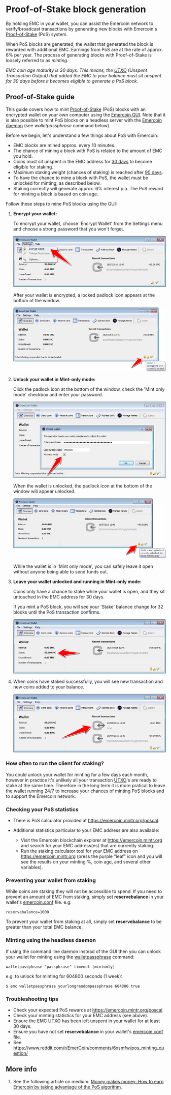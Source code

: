 # Proof-of-Stake block generation

By holding EMC in your wallet, you can assist the Emercoin network to
verify/broadcast transactions by generating new blocks with Emercoin's
[Proof-of-Stake](http://en.wikipedia.org/wiki/Proof-of-stake) (PoS)
system.

When PoS blocks are generated, the wallet that generated the block is
rewarded with additional EMC. Earnings from PoS are at the rate of
approx. 6% per year. The process of generating blocks with Proof-of-Stake is loosely referred to as *minting*.

*EMC coin age maturity is 30 days. This means, the
[UTXO](https://bitcoin.org/en/glossary/unspent-transaction-output) (Unspent Transaction Output) that
added the EMC to your balance must sit unspent for 30 days before it
becomes eligible to generate a PoS block.*

Proof-of-Stake guide
--------------------
This guide covers how to mint
[Proof-of-Stake](http://en.wikipedia.org/wiki/Proof-of-stake) (PoS)
blocks with an encrypted wallet on your own computer using the [Emercoin
GUI](../General_Usage/Running_Emercoin). Note that it is also possible to mint
PoS blocks on a headless server with the [Emercoin
daemon](../General_Usage/Running_Emercoin) (see *walletpassphrase* command
below).

Before we begin, let's understand a few things about PoS with Emercoin:

-   EMC blocks are mined approx. every 10 minutes.
-   The chance of mining a block with PoS is related to the amount of
    EMC you hold.
-   Coins must sit unspent in the EMC address for <u>30 days</u> to
    become eligible for staking.
-   Maximum staking weight (chances of staking) is reached after <u>90
    days</u>.
-   To have the chance to mine a block with PoS, the wallet must be
    unlocked for minting, as described below.
-   Staking correctly will generate approx. 6% interest p.a. The PoS
    reward for minting a block is based on coin age.

Follow these steps to mine PoS blocks using the GUI:

1. **Encrypt your wallet:**

    To encrypt your wallet, choose 'Encrypt Wallet' from the Settings menu
and choose a strong password that you won't forget.

    ![](Pos1.png "fig:Pos1.png")

    After your wallet is encrypted, a locked padlock icon appears at the
bottom of the window.

    ![](Pos2.png "fig:Pos2.png")

2. **Unlock your wallet in Mint-only mode:**

    Click the padlock icon at the bottom of the window, check the 'Mint only
mode' checkbox and enter your password.

    ![](Pos3.png "fig:Pos3.png")

    When the wallet is unlocked, the padlock icon at the bottom of the
window will appear unlocked.

    ![](Pos4.png "fig:Pos4.png")

    While the wallet is in 'Mint only mode', you can safely leave it open
without anyone being able to send funds out.

3. **Leave your wallet unlocked and running in Mint-only mode:**

    Coins only have a chance to stake while your wallet is open, and they
sit untouched in the EMC address for 30 days.

    If you mint a PoS block, you will see your 'Stake' balance change for 32
blocks until the PoS transaction confirms.

    ![](Pos5.png "fig:Pos5.png")

4. When coins have staked successfully, you will see new transaction and
new coins added to your balance.

    ![](Pos6.png "fig:Pos6.png")

### How often to run the client for staking?

You could unlock your wallet for minting for a few days each month,
however in practice it's unlikely all your transaction
[UTXO](https://bitcoin.org/en/glossary/unspent-transaction-output)'s are
ready to stake at the same time. Therefore in the long term it is more
pratical to leave the wallet running 24/7 to increase your chances of
minting PoS blocks and to support the Emercoin network.

### Checking your PoS statistics

-   There is PoS calculator provided at
    <https://emercoin.mintr.org/poscal>.

-   Additional statistics particular to your EMC address are also
    available:

    -   Visit the Emercoin blockchain explorer at
        <https://emercoin.mintr.org> and search for your EMC address(es)
        that are currently staking.
    -   Run the staking calculator tool for your EMC address on <https://emercoin.mintr.org> (press the purple "leaf" icon and you will
        see the results on your minting %, coin age, and several other variables).

### Preventing your wallet from staking

While coins are staking they will not be accessible to spend. If you
need to prevent an amount of EMC from staking, simply set
**reservebalance** in your wallet's
[emercoin.conf](../General_Usage/Running_Emercoin) file. e.g:

    reservebalance=1000

To prevent your wallet from staking at all, simply set
**reservebalance** to be greater than your total EMC balance.

### Minting using the headless daemon

If using the command line daemon instead of the GUI then you can unlock
your wallet for minting using the
[walletpassphrase](../General_Usage/Running_Emercoin) command:

    walletpassphrase "passphrase" timeout [mintonly]

e.g. to unlock for minting for 604800 seconds (1 week):

    $ emc walletpassphrase yourlongrandompassphrase 604800 true

### Troubleshooting tips

-   Check your expected PoS rewards at
    <https://emercoin.mintr.org/poscal>
-   Check your minting statistics for your EMC address (see above).
-   Ensure the EMC
    [UTXO](https://bitcoin.org/en/glossary/unspent-transaction-output)
    has been left unspent in your wallet for at least 30 days.
-   Ensure you have not set **reservebalance** in your wallet's
    [emercoin.conf](../General_Usage/Running_Emercoin) file.
-   See
    <https://www.reddit.com/r/EmerCoin/comments/6xsmfw/pos_minting_question/>

More info
---------

1.  See the following article on medium: [Money makes money: How to earn
    Emercoin by taking advantage of the PoS
    algorithm](https://medium.com/@emer.tech/money-makes-money-e23087c6dc7d?source=rss-d2f48d13ac49------2).

